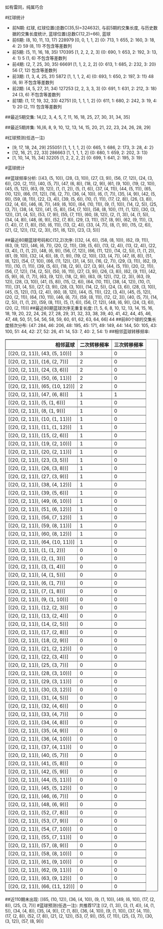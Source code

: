 <!-- 
.. title: 大乐透17079期(2017-07-10)数据分析报告
.. slug: dlott-17079-2017-07-10-report
.. date: 2017-07-11 08:00:00 UTC+08:00
.. tags: Lottery
.. link: 
.. description: 
.. type: text
-->

如有雷同，纯属巧合

<!-- TEASER_END-->

#红球统计

- 前N期: 红球, 红球位置(总数C(35,5)=324632), 与前5期的交集长度, 与历史数据的交集长度统计, 蓝球位置(总数C(12,2)=66), 蓝球
- 前6期: (8, 10, 11, 13, 17) 228979 [0, 0, 1, 1, 2] {0: 713, 1: 655, 2: 160, 3: 18, 4: 2} 59 (8, 11) 不包含等差数列
- 前5期: (5, 11, 16, 18, 35) 170395 [1, 2, 2, 2, 3] {0: 690, 1: 653, 2: 192, 3: 13, 4: 1} 5 (1, 6) 不包含等差数列
- 前4期: (2, 7, 25, 30, 35) 66691 [1, 1, 2, 2, 2] {0: 613, 1: 685, 2: 232, 3: 20} 56 (7, 12) 包含等差数列
- 前3期: (1, 3, 4, 25, 31) 5872 [1, 1, 1, 2, 4] {0: 693, 1: 650, 2: 197, 3: 11} 48 (6, 9) 不包含等差数列
- 前2期: (4, 5, 27, 31, 34) 127253 [2, 2, 3, 3, 3] {0: 691, 1: 631, 2: 212, 3: 18} 24 (3, 6) 不包含等差数列
- 前1期: (1, 17, 19, 32, 33) 42751 [0, 1, 1, 1, 2] {0: 611, 1: 680, 2: 242, 3: 19, 4: 1} 20 (2, 11) 包含等差数列

##最近5期交集:
14,[2, 3, 4, 5, 7, 11, 16, 18, 25, 27, 30, 31, 34, 35]

##最近5期并集:
16,[6, 8, 9, 10, 12, 13, 14, 15, 20, 21, 22, 23, 24, 26, 28, 29]

#红球预测(任选一注)

- [9, 17, 18, 24, 29] 255051 [1, 1, 1, 1, 2] {0: 665, 1: 686, 2: 173, 3: 28, 4: 2}
- [12, 16, 21, 22, 33] 286663 [1, 1, 1, 1, 2] {0: 680, 1: 659, 2: 202, 3: 13}
- [1, 10, 14, 15, 34] 32205 [1, 2, 2, 2, 2] {0: 699, 1: 641, 2: 195, 3: 19}

#蓝球统计

##蓝球频率分析:
[(43, (5, 10)), (28, (3, 10)), (27, (3, 9)), (56, (7, 12)), (24, (3, 6)), (20, (2, 11)), (40, (5, 7)), (47, (6, 8)), (18, (2, 9)), (61, (9, 10)), (19, (2, 10)), (45, (5, 12)), (63, (9, 12)), (1, (1, 2)), (5, (1, 6)), (37, (4, 11)), (44, (5, 11)), (65, (10, 12)), (66, (11, 12)), (16, (2, 7)), (36, (4, 10)), (6, (1, 7)), (35, (4, 9)), (42, (5, 9)), (59, (8, 11)), (22, (3, 4)), (39, (5, 6)), (10, (1, 11)), (17, (2, 8)), (26, (3, 8)), (32, (4, 6)), (46, (6, 7)), (49, (6, 10)), (64, (10, 11)), (9, (1, 10)), (14, (2, 5)), (25, (3, 7)), (38, (4, 12)), (41, (5, 8)), (54, (7, 10)), (58, (8, 10)), (11, (1, 12)), (30, (3, 12)), (31, (4, 5)), (53, (7, 9)), (55, (7, 11)), (60, (8, 12)), (2, (1, 3)), (4, (1, 5)), (34, (4, 8)), (48, (6, 9)), (52, (7, 8)), (29, (3, 11)), (57, (8, 9)), (62, (9, 11)), (3, (1, 4)), (7, (1, 8)), (50, (6, 11)), (13, (2, 4)), (33, (4, 7)), (8, (1, 9)), (15, (2, 6)), (21, (2, 12)), (12, (2, 3)), (51, (6, 12)), (23, (3, 5))]

##最近80期蓝球号码和C(12,2)次序:
 [(32, (4, 6)), (58, (8, 10)), (62, (9, 11)), (63, (9, 12)), (46, (6, 7)), (20, (2, 11)), (39, (5, 6)), (13, (2, 4)), (13, (2, 4)), (22, (3, 4)), (1, (1, 2)), (48, (6, 9)), (56, (7, 12)), (66, (11, 12)), (14, (2, 5)), (1, (1, 2)), (61, (9, 10)), (32, (4, 6)), (8, (1, 9)), (19, (2, 10)), (33, (4, 7)), (47, (6, 8)), (51, (6, 12)), (54, (7, 10)), (66, (11, 12)), (31, (4, 5)), (16, (2, 7)), (29, (3, 11)), (62, (9, 11)), (10, (1, 11)), (39, (5, 6)), (18, (2, 9)), (27, (3, 9)), (44, (5, 11)), (20, (2, 11)), (56, (7, 12)), (14, (2, 5)), (50, (6, 11)), (27, (3, 9)), (26, (3, 8)), (62, (9, 11)), (42, (5, 9)), (6, (1, 7)), (63, (9, 12)), (18, (2, 9)), (63, (9, 12)), (12, (2, 3)), (63, (9, 12)), (28, (3, 10)), (41, (5, 8)), (15, (2, 6)), (64, (10, 11)), (38, (4, 12)), (10, (1, 11)), (31, (4, 5)), (27, (3, 9)), (28, (3, 10)), (14, (2, 5)), (24, (3, 6)), (28, (3, 10)), (45, (5, 12)), (13, (2, 4)), (60, (8, 12)), (44, (5, 11)), (22, (3, 4)), (45, (5, 12)), (20, (2, 11)), (64, (10, 11)), (46, (6, 7)), (59, (8, 11)), (12, (2, 3)), (40, (5, 7)), (14, (2, 5)), (1, (1, 2)), (59, (8, 11)), (5, (1, 6)), (56, (7, 12)), (48, (6, 9)), (24, (3, 6)), (20, (2, 11))]
##最近80期蓝球次序无重复长度:
 [1, 5, 6, 8, 10, 12, 13, 14, 15, 16, 18, 19, 20, 22, 24, 26, 27, 28, 29, 31, 32, 33, 38, 39, 40, 41, 42, 44, 45, 46, 47, 48, 50, 51, 54, 56, 58, 59, 60, 61, 62, 63, 64, 66] 44
##前80个球的交集长度频次分布:
{47: 284, 46: 206, 48: 195, 45: 171, 49: 149, 44: 144, 50: 105, 43: 100, 51: 44, 42: 27, 52: 26, 41: 14, 53: 7, 40: 2, 54: 1}
##相邻蓝球转移频率:
 <table border="1" class="table table-striped dataframe">
  <thead>
    <tr style="text-align: right;">
      <th>相邻蓝球</th>
      <th>二次转移频率</th>
      <th>三次转移频率</th>
    </tr>
  </thead>
  <tbody>
    <tr>
      <td>[(20, (2, 11)), (43, (5, 10))]</td>
      <td>3</td>
      <td>0</td>
    </tr>
    <tr>
      <td>[(20, (2, 11)), (16, (2, 7))]</td>
      <td>2</td>
      <td>0</td>
    </tr>
    <tr>
      <td>[(20, (2, 11)), (24, (3, 6))]</td>
      <td>2</td>
      <td>0</td>
    </tr>
    <tr>
      <td>[(20, (2, 11)), (50, (6, 11))]</td>
      <td>2</td>
      <td>0</td>
    </tr>
    <tr>
      <td>[(20, (2, 11)), (65, (10, 12))]</td>
      <td>2</td>
      <td>0</td>
    </tr>
    <tr>
      <td>[(20, (2, 11)), (47, (6, 8))]</td>
      <td>1</td>
      <td>1</td>
    </tr>
    <tr>
      <td>[(20, (2, 11)), (5, (1, 6))]</td>
      <td>1</td>
      <td>0</td>
    </tr>
    <tr>
      <td>[(20, (2, 11)), (8, (1, 9))]</td>
      <td>1</td>
      <td>0</td>
    </tr>
    <tr>
      <td>[(20, (2, 11)), (10, (1, 11))]</td>
      <td>1</td>
      <td>0</td>
    </tr>
    <tr>
      <td>[(20, (2, 11)), (11, (1, 12))]</td>
      <td>1</td>
      <td>0</td>
    </tr>
    <tr>
      <td>[(20, (2, 11)), (15, (2, 6))]</td>
      <td>1</td>
      <td>0</td>
    </tr>
    <tr>
      <td>[(20, (2, 11)), (19, (2, 10))]</td>
      <td>1</td>
      <td>0</td>
    </tr>
    <tr>
      <td>[(20, (2, 11)), (20, (2, 11))]</td>
      <td>1</td>
      <td>0</td>
    </tr>
    <tr>
      <td>[(20, (2, 11)), (23, (3, 5))]</td>
      <td>1</td>
      <td>0</td>
    </tr>
    <tr>
      <td>[(20, (2, 11)), (26, (3, 8))]</td>
      <td>1</td>
      <td>0</td>
    </tr>
    <tr>
      <td>[(20, (2, 11)), (27, (3, 9))]</td>
      <td>1</td>
      <td>0</td>
    </tr>
    <tr>
      <td>[(20, (2, 11)), (38, (4, 12))]</td>
      <td>1</td>
      <td>0</td>
    </tr>
    <tr>
      <td>[(20, (2, 11)), (39, (5, 6))]</td>
      <td>1</td>
      <td>0</td>
    </tr>
    <tr>
      <td>[(20, (2, 11)), (49, (6, 10))]</td>
      <td>1</td>
      <td>0</td>
    </tr>
    <tr>
      <td>[(20, (2, 11)), (51, (6, 12))]</td>
      <td>1</td>
      <td>0</td>
    </tr>
    <tr>
      <td>[(20, (2, 11)), (56, (7, 12))]</td>
      <td>1</td>
      <td>0</td>
    </tr>
    <tr>
      <td>[(20, (2, 11)), (59, (8, 11))]</td>
      <td>1</td>
      <td>0</td>
    </tr>
    <tr>
      <td>[(20, (2, 11)), (60, (8, 12))]</td>
      <td>1</td>
      <td>0</td>
    </tr>
    <tr>
      <td>[(20, (2, 11)), (64, (10, 11))]</td>
      <td>1</td>
      <td>0</td>
    </tr>
    <tr>
      <td>[(20, (2, 11)), (1, (1, 2))]</td>
      <td>0</td>
      <td>0</td>
    </tr>
    <tr>
      <td>[(20, (2, 11)), (2, (1, 3))]</td>
      <td>0</td>
      <td>0</td>
    </tr>
    <tr>
      <td>[(20, (2, 11)), (3, (1, 4))]</td>
      <td>0</td>
      <td>0</td>
    </tr>
    <tr>
      <td>[(20, (2, 11)), (4, (1, 5))]</td>
      <td>0</td>
      <td>0</td>
    </tr>
    <tr>
      <td>[(20, (2, 11)), (6, (1, 7))]</td>
      <td>0</td>
      <td>0</td>
    </tr>
    <tr>
      <td>[(20, (2, 11)), (7, (1, 8))]</td>
      <td>0</td>
      <td>0</td>
    </tr>
    <tr>
      <td>[(20, (2, 11)), (9, (1, 10))]</td>
      <td>0</td>
      <td>0</td>
    </tr>
    <tr>
      <td>[(20, (2, 11)), (12, (2, 3))]</td>
      <td>0</td>
      <td>0</td>
    </tr>
    <tr>
      <td>[(20, (2, 11)), (13, (2, 4))]</td>
      <td>0</td>
      <td>0</td>
    </tr>
    <tr>
      <td>[(20, (2, 11)), (14, (2, 5))]</td>
      <td>0</td>
      <td>0</td>
    </tr>
    <tr>
      <td>[(20, (2, 11)), (17, (2, 8))]</td>
      <td>0</td>
      <td>0</td>
    </tr>
    <tr>
      <td>[(20, (2, 11)), (18, (2, 9))]</td>
      <td>0</td>
      <td>0</td>
    </tr>
    <tr>
      <td>[(20, (2, 11)), (21, (2, 12))]</td>
      <td>0</td>
      <td>0</td>
    </tr>
    <tr>
      <td>[(20, (2, 11)), (22, (3, 4))]</td>
      <td>0</td>
      <td>0</td>
    </tr>
    <tr>
      <td>[(20, (2, 11)), (25, (3, 7))]</td>
      <td>0</td>
      <td>0</td>
    </tr>
    <tr>
      <td>[(20, (2, 11)), (28, (3, 10))]</td>
      <td>0</td>
      <td>0</td>
    </tr>
    <tr>
      <td>[(20, (2, 11)), (29, (3, 11))]</td>
      <td>0</td>
      <td>0</td>
    </tr>
    <tr>
      <td>[(20, (2, 11)), (30, (3, 12))]</td>
      <td>0</td>
      <td>0</td>
    </tr>
    <tr>
      <td>[(20, (2, 11)), (31, (4, 5))]</td>
      <td>0</td>
      <td>0</td>
    </tr>
    <tr>
      <td>[(20, (2, 11)), (32, (4, 6))]</td>
      <td>0</td>
      <td>0</td>
    </tr>
    <tr>
      <td>[(20, (2, 11)), (33, (4, 7))]</td>
      <td>0</td>
      <td>0</td>
    </tr>
    <tr>
      <td>[(20, (2, 11)), (34, (4, 8))]</td>
      <td>0</td>
      <td>0</td>
    </tr>
    <tr>
      <td>[(20, (2, 11)), (35, (4, 9))]</td>
      <td>0</td>
      <td>0</td>
    </tr>
    <tr>
      <td>[(20, (2, 11)), (36, (4, 10))]</td>
      <td>0</td>
      <td>0</td>
    </tr>
    <tr>
      <td>[(20, (2, 11)), (37, (4, 11))]</td>
      <td>0</td>
      <td>0</td>
    </tr>
    <tr>
      <td>[(20, (2, 11)), (40, (5, 7))]</td>
      <td>0</td>
      <td>0</td>
    </tr>
    <tr>
      <td>[(20, (2, 11)), (41, (5, 8))]</td>
      <td>0</td>
      <td>0</td>
    </tr>
    <tr>
      <td>[(20, (2, 11)), (42, (5, 9))]</td>
      <td>0</td>
      <td>0</td>
    </tr>
    <tr>
      <td>[(20, (2, 11)), (44, (5, 11))]</td>
      <td>0</td>
      <td>0</td>
    </tr>
    <tr>
      <td>[(20, (2, 11)), (45, (5, 12))]</td>
      <td>0</td>
      <td>0</td>
    </tr>
    <tr>
      <td>[(20, (2, 11)), (46, (6, 7))]</td>
      <td>0</td>
      <td>0</td>
    </tr>
    <tr>
      <td>[(20, (2, 11)), (48, (6, 9))]</td>
      <td>0</td>
      <td>0</td>
    </tr>
    <tr>
      <td>[(20, (2, 11)), (52, (7, 8))]</td>
      <td>0</td>
      <td>0</td>
    </tr>
    <tr>
      <td>[(20, (2, 11)), (53, (7, 9))]</td>
      <td>0</td>
      <td>0</td>
    </tr>
    <tr>
      <td>[(20, (2, 11)), (54, (7, 10))]</td>
      <td>0</td>
      <td>0</td>
    </tr>
    <tr>
      <td>[(20, (2, 11)), (55, (7, 11))]</td>
      <td>0</td>
      <td>0</td>
    </tr>
    <tr>
      <td>[(20, (2, 11)), (57, (8, 9))]</td>
      <td>0</td>
      <td>0</td>
    </tr>
    <tr>
      <td>[(20, (2, 11)), (58, (8, 10))]</td>
      <td>0</td>
      <td>0</td>
    </tr>
    <tr>
      <td>[(20, (2, 11)), (61, (9, 10))]</td>
      <td>0</td>
      <td>0</td>
    </tr>
    <tr>
      <td>[(20, (2, 11)), (62, (9, 11))]</td>
      <td>0</td>
      <td>0</td>
    </tr>
    <tr>
      <td>[(20, (2, 11)), (63, (9, 12))]</td>
      <td>0</td>
      <td>0</td>
    </tr>
    <tr>
      <td>[(20, (2, 11)), (66, (11, 12))]</td>
      <td>0</td>
      <td>0</td>
    </tr>
  </tbody>
</table>
##近110期未出现:
 [(65, (10, 12)), (36, (4, 10)), (9, (1, 10)), (49, (6, 10)), (17, (2, 8)), (25, (3, 7))]
#蓝球预测(任选一注):
共推荐17注
 [(2, (1, 3)), (3, (1, 4)), (4, (1, 5)), (34, (4, 8)), (35, (4, 9)), (7, (1, 8)), (36, (4, 10)), (9, (1, 10)), (37, (4, 11)), (17, (2, 8)), (52, (7, 8)), (21, (2, 12)), (53, (7, 9)), (55, (7, 11)), (25, (3, 7)), (30, (3, 12)), (57, (8, 9))]

